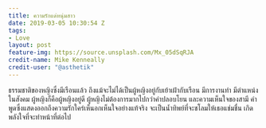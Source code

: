 ```yaml
---
title: ความรักแด่หนุ่มสาว
date: 2019-03-05 10:30:54 Z
tags:
- Love
layout: post
feature-img: https://source.unsplash.com/Mx_05dSqRJA
credit-name: Mike Kenneally
credit-user: "@asthetik"
---
```


ธรรมชาติของหญิงซึ่งมีเรือนแล้ว ถึงแม้จะไม่ได้เป็นผู้หญิงอยู่กับเย้าเฝ้ากับเรือน มีการงานทำ มีตำแหน่งในสังคม ผู้หญิงก็คือผู้หญิงอยู่ดี ผู้หญิงไม่ต้องการมากไปกว่าคำปลอบโยน และความเห็นใจของสามี คำพูดซึ่งแสดงออกถึงความรักใคร่เห็นอกเห็นใจอย่างแท้จริง จะเป็นน้ำทิพย์ที่จะชโลมให้เธอแช่มชื่น เกิดพลังใจที่จะทำหน้าที่ต่อไป
